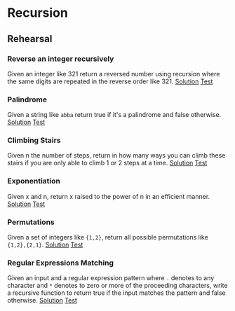 # Recursion

## Rehearsal

### Reverse an integer recursively

Given an integer like 321 return a reversed number using recursion where the same digits are repeated in the reverse order like 321. [Solution](reverse_number.go) [Test](reverse_number_test.go)

### Palindrome

Given a string like `abba` return true if it's a palindrome and false otherwise. [Solution](is_palindrome.go) [Test](is_palindrome_test.go)

### Climbing Stairs
 
Given n the number of steps, return in how many ways you can climb these stairs if you are only able to climb 1 or 2 steps at a time. [Solution](climbing_stairs.go) [Test](climbing_stairs_test.go)

### Exponentiation

Given x and n, return x raised to the power of n in an efficient manner. [Solution](exponentiation.go) [Test](exponentiation_test.go)

### Permutations

Given a set of integers like `{1,2}`, return all possible permutations like `{1,2},{2,1}`.  [Solution](permutations.go) [Test](permutations_test.go)

### Regular Expressions Matching

Given an input and a regular expression pattern where `.` denotes to any character and `*` denotes to zero or more of the proceeding characters, write a recursive function to return true if the input matches the pattern and false otherwise. [Solution](regular_expressions.go) [Test](regular_expressions_test.go)
